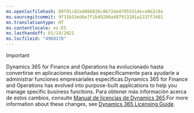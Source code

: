 ```yaml
---
ms.openlocfilehash: 89f91c82ed866026c86734e47955514ece0b2c0a
ms.sourcegitcommit: 9f31b33ed6e7f1b49200a407913201a1337f3401
ms.translationtype: HT
ms.contentlocale: es-ES
ms.lasthandoff: 01/14/2021
ms.locfileid: "4960178"
---
```

> [!IMPORTANT]
> <span data-ttu-id="46351-101">Dynamics 365 for Finance and Operations ha evolucionado hasta convertirse en aplicaciones diseñadas específicamente para ayudarle a administrar funciones empresariales específicas.</span><span class="sxs-lookup"><span data-stu-id="46351-101">Dynamics 365 for Finance and Operations has evolved into purpose-built applications to help you manage specific business functions.</span></span> <span data-ttu-id="46351-102">Para obtener más información acerca de estos cambios, consulte [Manual de licencias de Dynamics 365](https://go.microsoft.com/fwlink/p/?LinkId=866544).</span><span class="sxs-lookup"><span data-stu-id="46351-102">For more information about these changes, see [Dynamics 365 Licensing Guide](https://go.microsoft.com/fwlink/p/?LinkId=866544).</span></span>
 
